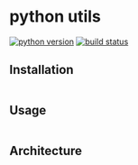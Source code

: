 # python utils

[![python version](https://img.shields.io/badge/Python-3.7-success.svg?style=flat)]()
[![build status](https://img.shields.io/badge/build-pass-success.svg?style=flat)]()

## Installation

```bash

```

## Usage

```bash

```

## Architecture

